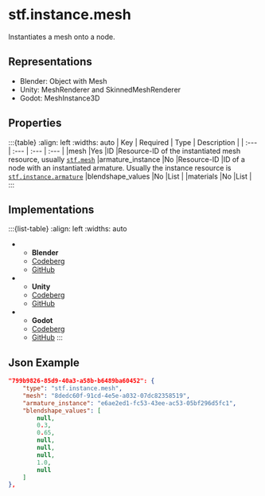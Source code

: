# stf.instance.mesh
Instantiates a mesh onto a node.

## Representations
* Blender: Object with Mesh
* Unity: MeshRenderer and SkinnedMeshRenderer
* Godot: MeshInstance3D

## Properties
:::{table}
:align: left
:widths: auto
| Key | Required | Type | Description |
| :--- | :--- | :--- | :--- |
|mesh |Yes |ID |Resource-ID of the instantiated mesh resource, usually [`stf.mesh`](stf_mesh.md)
|armature_instance |No |Resource-ID |ID of a node with an instantiated armature. Usually the instance resource is [`stf.instance.armature`](stf_instance_armature.md)
|blendshape_values |No |List<float> |
|materials |No |List<Resource-ID> |
:::

## Implementations
:::{list-table}
:align: left
:widths: auto
*	- **Blender**
	- [Codeberg](https://codeberg.org/emperorofmars/stf_blender/src/branch/master/stfblender/stf_modules/core/stf_instance_mesh/stf_instance_mesh.py)
	- [GitHub](https://github.com/emperorofmars/stf_blender/blob/master/stfblender/stf_modules/core/stf_instance_mesh/stf_instance_mesh.py)
*	- **Unity**
	- [Codeberg](https://codeberg.org/emperorofmars/stf_unity/src/branch/master/Runtime/Modules/Modules_Core/STF_Instance_Mesh.cs)
	- [GitHub](https://github.com/emperorofmars/stf_unity/blob/master/Runtime/Modules/Modules_Core/STF_Instance_Mesh.cs)
*	- **Godot**
	- [Codeberg](https://codeberg.org/emperorofmars/stf_godot/src/branch/master/addons/stf_godot/modules/stf/STF_Instance_Mesh.gd)
	- [GitHub](https://github.com/emperorofmars/stf_godot/blob/master/addons/stf_godot/modules/stf/STF_Instance_Mesh.gd)
:::

## Json Example
```json
"799b9826-85d9-40a3-a58b-b6489ba60452": {
	"type": "stf.instance.mesh",
	"mesh": "8dedc60f-91cd-4e5e-a032-07dc82358519",
	"armature_instance": "e6ae2ed1-fc53-43ee-ac53-05bf296d5fc1",
	"blendshape_values": [
		null,
		0.3,
		0.65,
		null,
		null,
		null,
		1.0,
		null
	]
},
```
